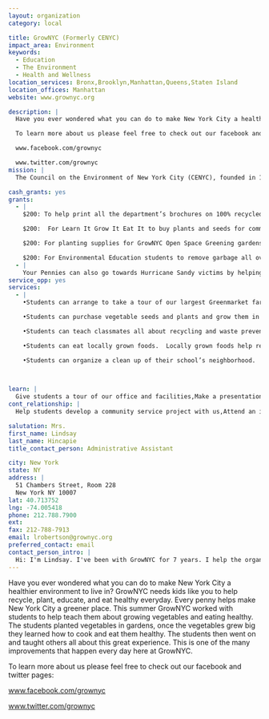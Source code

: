 ```yaml
---
layout: organization
category: local

title: GrowNYC (Formerly CENYC)
impact_area: Environment
keywords: 
  - Education
  - The Environment
  - Health and Wellness
location_services: Bronx,Brooklyn,Manhattan,Queens,Staten Island
location_offices: Manhattan
website: www.grownyc.org

description: |
  Have you ever wondered what you can do to make New York City a healthier environment to live in?  GrowNYC needs kids like you to help recycle, plant, educate, and eat healthy everyday.  Every penny helps make New York City a greener place.  This summer GrowNYC worked with students to help teach them about growing vegetables and eating healthy.  The students planted vegetables in gardens, once the vegetables grew big they learned how to cook and eat them healthy.  The students then went on and taught others all about this great experience.  This is one of the many improvements that happen every day here at GrowNYC.  

  To learn more about us please feel free to check out our facebook and twitter pages:

  www.facebook.com/grownyc

  www.twitter.com/grownyc
mission: |
  The Council on the Environment of New York City (CENYC), founded in 1970, is a privately funded citizens' organization in the Office of the Mayor. CENYC promotes environmental awareness and solutions to environmental problems. 

cash_grants: yes
grants: 
  - |
    $200: To help print all the department’s brochures on 100% recycled paper.  Everyday these brochures are passed out to help educate others on improving the environment.

    $200:  For Learn It Grow It Eat It to buy plants and seeds for community vegetable gardens.

    $200: For planting supplies for GrowNYC Open Space Greening gardens.  We have over 50 gardens all over NYC.

    $200: For Environmental Education students to remove garbage all over the city and plant trees.  $200: For Greenmarket to help local farmers grow fresh produce to sell to NY’ers.  We have 49 Farmers markets in all 5 boroughs.
  - |
    Your Pennies can also go towards Hurricane Sandy victims by helping GrowNYC to buy regionally-grown wholesale produce from Greenmarket and Greenmarket Co. farmers to deliver directly to carefully chosen community kitchens and pantries that are preparing hot meals for those directly affected by Hurricane Sandy.  GrowNYC was affected by losing the Grow Truck, gardens being destroyed and some markets were shut down for weeks.
service_opp: yes
services: 
  - |
    •Students can arrange to take a tour of our largest Greenmarket farmers market at Union Square and meet the people who grow their food.

    •Students can purchase vegetable seeds and plants and grow them in a school or community garden.

    •Students can teach classmates all about recycling and waste prevention.

    •Students can eat locally grown foods.  Locally grown foods help reduce pollution by not having large trucks and planes travel great distances.

    •Students can organize a clean up of their school’s neighborhood.

    

learn: |
  Give students a tour of our office and facilities,Make a presentation about our organization,Speak over the phone about our work
cont_relationship: |
  Help students develop a community service project with us,Attend an in-school Check Award Assembly if we receive a grant,Help students tell local newspapers and media about their grant and/or project with us,Collect pennies during the Penny Harvest next fall

salutation: Mrs.
first_name: Lindsay
last_name: Hincapie
title_contact_person: Administrative Assistant

city: New York
state: NY
address: |
  51 Chambers Street, Room 228  
  New York NY 10007
lat: 40.713752
lng: -74.005418
phone: 212.788.7900
ext: 
fax: 212-788-7913
email: lrobertson@grownyc.org
preferred_contact: email
contact_person_intro: |
  Hi: I'm Lindsay. I've been with GrowNYC for 7 years. I help the organization advance its mission of educating New Yorkers on local environmental issues and how citizens can work towards solving environmental problems.
---
```

Have you ever wondered what you can do to make New York City a healthier environment to live in?  GrowNYC needs kids like you to help recycle, plant, educate, and eat healthy everyday.  Every penny helps make New York City a greener place.  This summer GrowNYC worked with students to help teach them about growing vegetables and eating healthy.  The students planted vegetables in gardens, once the vegetables grew big they learned how to cook and eat them healthy.  The students then went on and taught others all about this great experience.  This is one of the many improvements that happen every day here at GrowNYC.  

To learn more about us please feel free to check out our facebook and twitter pages:

www.facebook.com/grownyc

www.twitter.com/grownyc